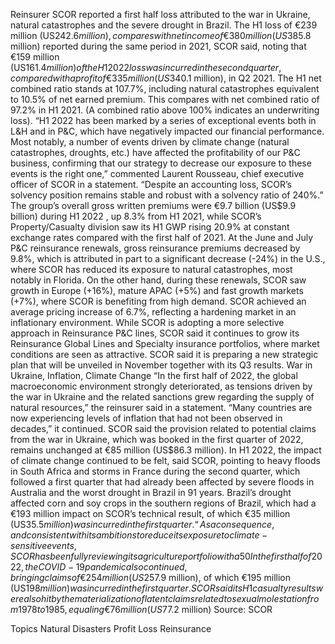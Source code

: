 Reinsurer SCOR reported a first half loss attributed to the war in Ukraine, natural catastrophes and the severe drought in Brazil.
The H1 loss of €239 million (US$242.6 million), compares with net income of €380 million (US$385.8 million) reported during the same period in 2021, SCOR said, noting that €159 million (US$161.4 million) of the H1 2022 loss was incurred in the second quarter, compared with a profit of €335 million (US$340.1 million), in Q2 2021.
The H1 net combined ratio stands at 107.7%, including natural catastrophes equivalent to 10.5% of net earned premium. This compares with net combined ratio of 97.2% in H1 2021. (A combined ratio above 100% indicates an underwriting loss).
“H1 2022 has been marked by a series of exceptional events both in L&H and in P&C, which have negatively impacted our financial performance. Most notably, a number of events driven by climate change (natural catastrophes, droughts, etc.) have affected the profitability of our P&C business, confirming that our strategy to decrease our exposure to these events is the right one,” commented Laurent Rousseau, chief executive officer of SCOR in a statement. “Despite an accounting loss, SCOR’s solvency position remains stable and robust with a solvency ratio of 240%.”
The group’s overall gross written premiums were €9.7 billion (US$9.9 billion) during H1 2022 , up 8.3% from H1 2021, while SCOR’s Property/Casualty division saw its H1 GWP rising 20.9% at constant exchange rates compared with the first half of 2021.
At the June and July P&C reinsurance renewals, gross reinsurance premiums decreased by 9.8%, which is attributed in part to a significant decrease (-24%) in the U.S., where SCOR has reduced its exposure to natural catastrophes, most notably in Florida. On the other hand, during these renewals, SCOR saw growth in Europe (+16%), mature APAC (+5%) and fast growth markets (+7%), where SCOR is benefiting from high demand. SCOR achieved an average pricing increase of 6.7%, reflecting a hardening market in an inflationary environment.
While SCOR is adopting a more selective approach in Reinsurance P&C lines, SCOR said it continues to grow its Reinsurance Global Lines and Specialty insurance portfolios, where market conditions are seen as attractive.
SCOR said it is preparing a new strategic plan that will be unveiled in November together with its Q3 results.
War in Ukraine, Inflation, Climate Change
“In the first half of 2022, the global macroeconomic environment strongly deteriorated, as tensions driven by the war in Ukraine and the related sanctions grew regarding the supply of natural resources,” the reinsurer said in a statement.
“Many countries are now experiencing levels of inflation that had not been observed in decades,” it continued.
SCOR said the provision related to potential claims from the war in Ukraine, which was booked in the first quarter of 2022, remains unchanged at €85 million (US$86.3 million).
In H1 2022, the impact of climate change continued to be felt, said SCOR, pointing to heavy floods in South Africa and storms in France during the second quarter, which followed a first quarter that had already been affected by severe floods in Australia and the worst drought in Brazil in 91 years.
Brazil’s drought affected corn and soy crops in the southern regions of Brazil, which had a €193 million impact on SCOR’s technical result, of which €35 million (US$35.5 million) was incurred in the first quarter. “As a consequence, and consistent with its ambitions to reduce its exposure to climate-sensitive events, SCOR has been fully reviewing its agriculture portfolio with a 50% exposure reduction (PML) targeted for 2023.”
In the first half of 2022, the COVID-19 pandemic also continued, bringing claims of €254 million (US$257.9 million), of which €195 million (US$198 million) was incurred in the first quarter.
SCOR said its H1 casualty results were also hit by the materialization of latent claims related to sexual molestation from 1978 to 1985, equaling €76 million (US$77.2 million)
Source: SCOR

Topics
Natural Disasters
Profit Loss
Reinsurance

